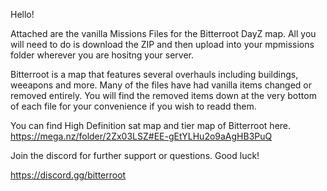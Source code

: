 Hello!

Attached are the vanilla Missions Files for the Bitterroot DayZ map. All you will need to do is download the ZIP and then upload into your mpmissions folder wherever you are hositng your server. 

Bitterroot is a map that features several overhauls including buildings, weeapons and more. Many of the files have had vanilla items changed or removed entirely. You will find the removed items down at the very bottom of each file for your convenience if you wish to readd them. 

You can find High Definition sat map and tier map of Bitterroot here.
https://mega.nz/folder/2Zx03LSZ#EE-gEtYLHu2o9aAgHB3PuQ

Join the discord for further support or questions. Good luck!

https://discord.gg/bitterroot
